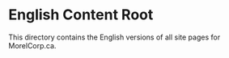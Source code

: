 # English Content Root

This directory contains the English versions of all site pages for MorelCorp.ca.
